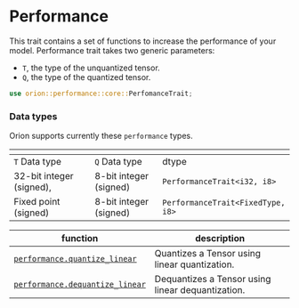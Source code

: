 # Performance

This trait contains a set of functions to increase the performance of your model. Performance trait takes two generic parameters:

* `T`, the type of the unquantized tensor.
* `Q`, the type of the quantized tensor.

```rust
use orion::performance::core::PerfomanceTrait;
```

### Data types

Orion supports currently these `performance` types.

<table data-header-hidden><thead><tr><th width="224"></th><th width="170.33333333333331"></th><th></th></tr></thead><tbody><tr><td><code>T</code> Data type</td><td><code>Q</code> Data type</td><td>dtype</td></tr><tr><td>32-bit integer (signed),</td><td>8-bit integer (signed)</td><td><code>PerformanceTrait&#x3C;i32, i8></code></td></tr><tr><td>Fixed point (signed)</td><td>8-bit integer (signed)</td><td><code>PerformanceTrait&#x3C;FixedType, i8></code></td></tr></tbody></table>

| function | description |
| --- | --- |
| [`performance.quantize_linear`](performance.quantize\_linear.md) | Quantizes a Tensor using linear quantization. |
| [`performance.dequantize_linear`](performance.dequantize\_linear.md) | Dequantizes a Tensor using linear dequantization. |

